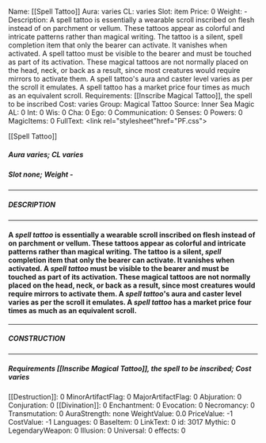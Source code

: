 Name: [[Spell Tattoo]]
Aura: varies
CL: varies
Slot: item
Price: 0
Weight: -
Description: A spell tattoo is essentially a wearable scroll inscribed on flesh instead of on parchment or vellum. These tattoos appear as colorful and intricate patterns rather than magical writing. The tattoo is a silent, spell completion item that only the bearer can activate. It vanishes when activated. A spell tattoo must be visible to the bearer and must be touched as part of its activation. These magical tattoos are not normally placed on the head, neck, or back as a result, since most creatures would require mirrors to activate them. A spell tattoo's aura and caster level varies as per the scroll it emulates. A spell tattoo has a market price four times as much as an equivalent scroll.
Requirements: [[Inscribe Magical Tattoo]], the spell to be inscribed
Cost: varies
Group: Magical Tattoo
Source: Inner Sea Magic
AL: 0
Int: 0
Wis: 0
Cha: 0
Ego: 0
Communication: 0
Senses: 0
Powers: 0
MagicItems: 0
FullText: <link rel="stylesheet"href="PF.css"><div class="heading"><p class="alignleft">[[Spell Tattoo]]</p><div style="clear: both;"></div></div><div><h5><b>Aura </b>varies; <b>CL </b>varies</h5><h5><b>Slot </b>none; <b>Weight </b>-</h5></div><hr/><div><h5><b>DESCRIPTION</b></h5></div><hr/><div><h4><p>A <i><i>spell</i> tattoo</i> is essentially a wearable scroll inscribed on flesh instead of on parchment or vellum. These tattoos appear as colorful and intricate patterns rather than magical writing. The tattoo is a silent, <i>spell</i> completion item that only the bearer can activate. It vanishes when activated. A <i><i>spell</i> tattoo</i> must be visible to the bearer and must be touched as part of its activation. These magical tattoos are not normally placed on the head, neck, or back as a result, since most creatures would require mirrors to activate them. A <i><i>spell</i> tattoo</i>'s aura and caster level varies as per the scroll it emulates. A <i><i>spell</i> tattoo</i> has a market price four times as much as an equivalent scroll.</p></h4></div><hr/><div><h5><b>CONSTRUCTION</b></h5></div><hr/><div><h5><b>Requirements </b>[[Inscribe Magical Tattoo]], <i>the spell to be inscribed</i>; <b>Cost </b>varies</h5></div>
[[Destruction]]: 0
MinorArtifactFlag: 0
MajorArtifactFlag: 0
Abjuration: 0
Conjuration: 0
[[Divination]]: 0
Enchantment: 0
Evocation: 0
Necromancy: 0
Transmutation: 0
AuraStrength: none
WeightValue: 0.0
PriceValue: -1
CostValue: -1
Languages: 0
BaseItem: 0
LinkText: 0
id: 3017
Mythic: 0
LegendaryWeapon: 0
Illusion: 0
Universal: 0
effects: 0
